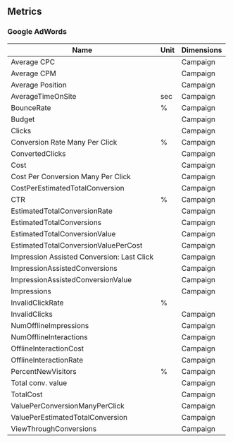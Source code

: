 ## Metrics

### Google AdWords 

| Name | Unit | Dimensions |
|------|------|------------|
| Average CPC |  | Campaign |
| Average CPM |  | Campaign |
| Average Position |  | Campaign |
| AverageTimeOnSite | sec | Campaign |
| BounceRate | % | Campaign |
| Budget |  | Campaign |
| Clicks |  | Campaign |
| Conversion Rate Many Per Click | % | Campaign |
| ConvertedClicks |  | Campaign |
| Cost |  | Campaign |
| Cost Per Conversion Many Per Click |  | Campaign |
| CostPerEstimatedTotalConversion |  | Campaign |
| CTR | % | Campaign |
| EstimatedTotalConversionRate |  | Campaign |
| EstimatedTotalConversions |  | Campaign |
| EstimatedTotalConversionValue |  | Campaign |
| EstimatedTotalConversionValuePerCost |  | Campaign |
| Impression Assisted Conversion: Last Click |  | Campaign |
| ImpressionAssistedConversions |  | Campaign |
| ImpressionAssistedConversionValue |  | Campaign |
| Impressions |  | Campaign |
| InvalidClickRate | % |  |
| InvalidClicks |  | Campaign |
| NumOfflineImpressions |  | Campaign |
| NumOfflineInteractions |  | Campaign |
| OfflineInteractionCost |  | Campaign |
| OfflineInteractionRate |  | Campaign |
| PercentNewVisitors | % | Campaign |
| Total conv. value |  | Campaign |
| TotalCost |  | Campaign |
| ValuePerConversionManyPerClick |  | Campaign |
| ValuePerEstimatedTotalConversion |  | Campaign |
| ViewThroughConversions |  | Campaign |

